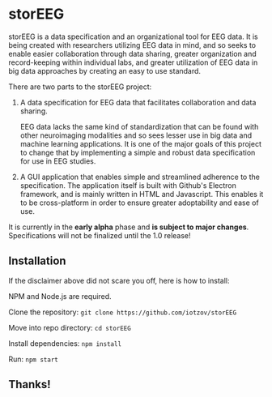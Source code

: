 # storEEG

storEEG is a data specification and an organizational tool for EEG data.
It is being created with researchers utilizing EEG data in mind, and so seeks to enable easier collaboration through data sharing, greater organization and record-keeping within individual
labs, and greater utilization of EEG data in big data approaches by creating an easy to use standard.

There are two parts to the storEEG project:

1. A data specification for EEG data that facilitates collaboration and data sharing.

   EEG data lacks the same kind of standardization that can be found with other neuroimaging modalities and so sees lesser use in big data and machine learning applications. It is one of the major goals of this project to change that by implementing a simple and robust data specification for use in EEG studies.

2. A GUI application that enables simple and streamlined adherence to the specification.
   The application itself is built with Github's Electron framework, and is mainly written in HTML and Javascript. This enables it to be cross-platform in order to ensure greater adoptability and ease of use.

It is currently in the **early alpha** phase and **is subject to major changes**. Specifications will not be finalized until the 1.0 release!

## Installation

If the disclaimer above did not scare you off, here is how to install:

NPM and Node.js are required.

Clone the repository:
`git clone https://github.com/iotzov/storEEG`

Move into repo directory:
`cd storEEG`

Install dependencies:
`npm install`

Run:
`npm start`

## Thanks!
